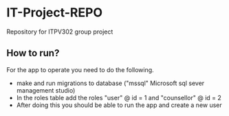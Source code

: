 # IT-Project-REPO
Repository for ITPV302 group project

## How to run?

For the app to operate you need to do the following.

- make and run migrations to database ("mssql" Microsoft sql sever management studio)
- In the roles table add the roles "user" @ id = 1 and "counsellor" @ id = 2
- After doing this you should be able to run the app and create a new user